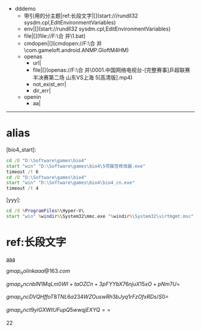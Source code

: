 - dddemo
	- 带引用的分主题|ref:长段文字|[](start:///rundll32 sysdm.cpl,EditEnvironmentVariables)
	- env|[](start://rundll32 sysdm.cpl,EditEnvironmentVariables)
	- file|[](file://F:\合 并\1.bat)
	- cmdopen|[](cmdopen://F:\合 并\com.gameloft.android.ANMP.GloftM4HM)
	- openas
		- url|[](openas://https://mail.163.com)
		- file|[](openas://F:\合 并\0001.中国网络电视台-[完整赛事]乒超联赛半决赛第二场 山东VS上海 5[高清版].mp4)
		- not_exist_err|[](openas://f:\a\b\c)
		- dir_err|[](openas://f:\download)
	- openin
		- aa|[](openin://cmddddd@@f:\hide\vv\qqqsss)

***

# alias
[bio4_start]: 
```bat
cd /D "D:\Software\games\bio4"
start "win" "D:\Software\games\bio4\5项属性修改器.exe"
timeout /t 6
cd /D "D:\Software\games\bio4"
start "win" "D:\Software\games\bio4\bio4_cn.exe"
timeout /t 4
```

[yyy]:
```bat
cd /d %ProgramFiles%\Hyper-V\
start "win" %windir%\System32\mmc.exe "%windir%\System32\virtmgmt.msc"
```

# ref:长段文字
[aaa](assets/bbc.txt)



$gmap_nolink{aaa@163.com}$


$gmap_enc{nblN1MqLm0WI+taOZCn+3pFYYbX76njuX15xO+pNm7U=}$

$gmap_enc{DVQHffoT8TNL6a234WZOuswRh3bJyq1rFzOfxRDs/S0=}$

$gmap_enc{t9yIGXWtUFupQ5wwqjEXYQ==}$

22